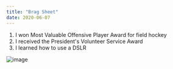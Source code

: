 ```yaml
---
title: "Brag Sheet"
date: 2020-06-07
---
```

1. I won Most Valuable Offensive Player Award for field hockey 
2. I received the President's Volunteer Service Award 
3. I learned how to use a DSLR 

![image](https://user-images.githubusercontent.com/66525580/83981452-e1f60880-a8eb-11ea-8338-d84586bc631d.png)
